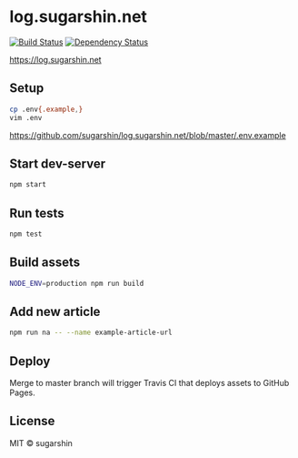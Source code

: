 # log.sugarshin.net

[![Build Status][travis-image]][travis-url]
[![Dependency Status][david-image]][david-url]

https://log.sugarshin.net

## Setup

```sh
cp .env{.example,}
vim .env
```

https://github.com/sugarshin/log.sugarshin.net/blob/master/.env.example

## Start dev-server

```bash
npm start
```

## Run tests

```bash
npm test
```

## Build assets

```bash
NODE_ENV=production npm run build
```

## Add new article

```bash
npm run na -- --name example-article-url
```

## Deploy

Merge to master branch will trigger Travis CI that deploys assets to GitHub Pages.

## License

MIT © sugarshin

[travis-image]: https://img.shields.io/travis/sugarshin/log.sugarshin.net/master.svg?branch=master&style=flat-square
[travis-url]: https://travis-ci.org/sugarshin/log.sugarshin.net
[david-image]: https://david-dm.org/sugarshin/log.sugarshin.net.svg?style=flat-square
[david-url]: https://david-dm.org/sugarshin/log.sugarshin.net
